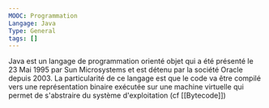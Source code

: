 ```yaml
---
MOOC: Programmation
Langage: Java
Type: General
tags: []
---
```

Java est un langage de programmation orienté objet qui a été présenté le 23 Mai 1995 par Sun Microsystems et est détenu par la société Oracle depuis 2003.
La particularité de ce langage est que le code va être compilé vers une représentation binaire exécutée sur une machine virtuelle qui permet de s'abstraire  du système d'exploitation (cf [[Bytecode]])